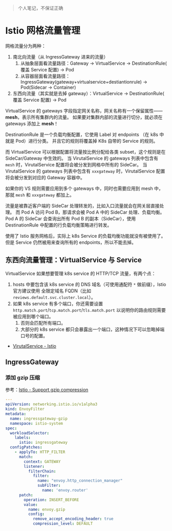 >个人笔记，不保证正确

# Istio 网格流量管理

网格流量分为两种：

1. 南北向流量（从 IngressGateway 进来的流量）
   1. 从抽象层面看流量路径：Gateway -> VirtualService -> DestinationRule( 覆盖 Service 配置) -> Pod
   2. 从容器层面看流量路径：IngressGateway(gateway+virtualservice+destiantionrule) -> Pod(Sidecar -> Container)
2. 东西向流量（其实就是去掉 gateway）：VirtualService -> DestinationRule( 覆盖 Service 配置) -> Pod

VirtualService 的 gateways 字段指定网关名称，网关名称有一个保留属性——**mesh**，表示所有集群内的流量。
如果要对集群内部的流量进行切分，就必须在 gateways 添加上 **mesh**！


DestinationRule 是一个负载均衡配置，它使用 Label 对 endpoints （在 k8s 中就是 Pod）进行分类。
并且它的规则将覆盖掉 K8s 自带的 Service 的规则。

而 VirtualService 可以根据配置将流量按比例分配给各类 subset，这个规则是在 SideCar/Gateway 中生效的。
当 VirutalService 的 gateways 列表中包含有 `mesh` 时，VirutalService 配置将会被分发到网格中所有的 SideCar。
当 VirutalService 的 gateways 列表中包含有 `xxxgateway` 时，VirutalService 配置将会被分发到对应的 Gateway 容器中。

如果你的 VS 规则需要应用到多个 gateways 中，同时也需要应用到 mesh 中，那就 `mesh` 和 `xxxgateway` 都加上。


流量是被靠近客户端的 SideCar 处理转发的，比如入口流量就会在网关层直接处理。
而 Pod A 访问 Pod B，那请求会被 Pod A 中的 SideCar 处理、负载均衡。
Pod A 的 SideCar 会查询出所有 Pod B 的副本（SideCar），使用 DestinationRule 中配置的行负载均衡策略进行转发。

使用了 Istio 服务网格后，实际上 k8s Service 的负载均衡功能就没有被使用了。但是 Service 仍然被用来查询所有的 endpoints，所以不能去掉。


## 东西向流量管理：VirtualService 与 Service

VirtualService 如果想要管理 k8s service 的 HTTP/TCP 流量，有两个点：

1. hosts 中要包含该 k8s service 的 DNS 域名（可使用通配符 `*` 做前缀），Istio 官方建议使用 全限定域名 FQDN（比如 `reviews.default.svc.cluster.local`）。
2. 如果 k8s service 有多个端口，你还需要设置 `http.match.port`/`tcp.match.port`/`tls.match.port` 以说明你的路由规则需要被应用到哪个端口。
   1. 否则会匹配所有端口。
   2. 大部分的 k8s service 都只会暴露出一个端口，这种情况下可以忽略掉端口号的配置。

- [VirutalService - Istio](https://istio.io/zh/docs/reference/config/networking/virtual-service/#VirtualService)


## IngressGateway

### 添加 gzip 压缩

参考：[Istio - Support gzip compression](https://github.com/istio/istio/issues/18443#issuecomment-562628682)

```yaml
---
apiVersion: networking.istio.io/v1alpha3
kind: EnvoyFilter
metadata:
  name: ingressgateway-gzip
  namespace: istio-system
spec:
  workloadSelector:
    labels:
      istio: ingressgateway
  configPatches:
    - applyTo: HTTP_FILTER
      match:
        context: GATEWAY
        listener:
          filterChain:
            filter:
              name: "envoy.http_connection_manager"
              subFilter:
                name: 'envoy.router'
      patch:
        operation: INSERT_BEFORE
        value:
          name: envoy.gzip
          config:
            remove_accept_encoding_header: true
            compression_level: DEFAULT
```
